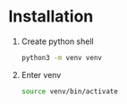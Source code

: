 # Installation

1. Create python shell

   ```bash
   python3 -m venv venv
   ```

2. Enter venv

   ```bash
   source venv/bin/activate
   ```